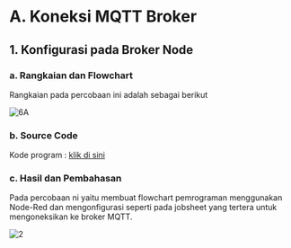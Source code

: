 # A. Koneksi MQTT Broker

## 1. Konfigurasi pada Broker Node

### a. Rangkaian dan Flowchart
Rangkaian pada percobaan ini adalah sebagai berikut

![6A](https://github.com/AmaliaPrisca/SISTEMEMBEDDED/assets/145273945/11f85fec-4cc8-4827-a328-855951754954)
<br>



### b. Source Code
Kode program : <a href="ADC%20dan%20DAC/ADC%20dan%20DAC/ADC_1/ADC_1.ino">klik di sini</a>

### c. Hasil dan Pembahasan
Pada percobaan ni yaitu membuat flowchart pemrograman menggunakan Node-Red dan mengonfigurasi seperti pada jobsheet yang tertera  untuk mengoneksikan ke broker MQTT. 

![2](https://github.com/AmaliaPrisca/SISTEMEMBEDDED/assets/145273945/b3d09ae4-380d-49d2-8391-e050be71d311)

